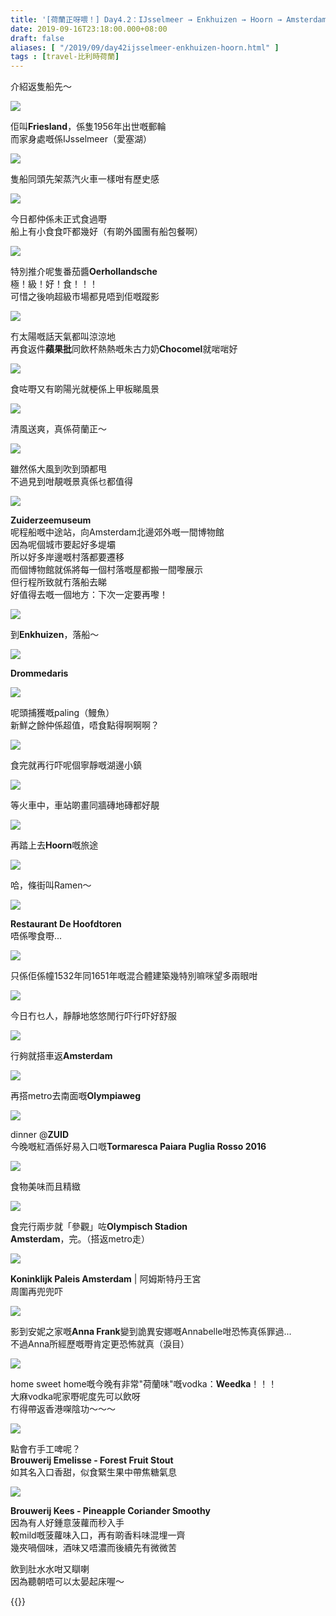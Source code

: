 ```yaml
---
title: '[荷蘭正呀喂！] Day4.2：IJsselmeer → Enkhuizen → Hoorn → Amsterdam'
date: 2019-09-16T23:18:00.000+08:00
draft: false
aliases: [ "/2019/09/day42ijsselmeer-enkhuizen-hoorn.html" ]
tags : [travel-比利時荷蘭]
---
```


介紹返隻船先～  

![](/images/amsterdam4z41.jpg)

佢叫**Friesland**，係隻1956年出世嘅郵輪  
而家身處嘅係IJsselmeer（愛塞湖）  

![](/images/amsterdam4z42.jpg)

隻船同頭先架蒸汽火車一樣咁有歷史感  

![](/images/amsterdam4z43.jpg)

今日都仲係未正式食過嘢  
船上有小食食吓都幾好（有啲外國團有船包餐啊）  

![](/images/amsterdam4z44.jpg)

特別推介呢隻番茄醬**Oerhollandsche**  
極！級！好！食！！！  
可惜之後响超級市場都見唔到佢嘅蹤影  

![](/images/amsterdam4z45.jpg)

冇太陽嘅話天氣都叫涼涼地  
再食返件**蘋果批**同飲杯熱熱嘅朱古力奶**Chocomel**就啱啱好  

![](/images/amsterdam4z46.jpg)

食咗嘢又有啲陽光就梗係上甲板睇風景  

![](/images/amsterdam4z47.jpg)

清風送爽，真係荷蘭正～  

![](/images/amsterdam4z48.jpg)

雖然係大風到吹到頭都甩  
不過見到咁靚嘅景真係乜都值得  

![](/images/amsterdam4z49.jpg)

**Zuiderzeemuseum**  
呢程船嘅中途站，向Amsterdam北邊郊外嘅一間博物館  
因為呢個城市要起好多堤壩  
所以好多岸邊嘅村落都要遷移  
而個博物館就係將每一個村落嘅屋都搬一間嚟展示  
但行程所致就冇落船去睇  
好值得去嘅一個地方：下次一定要再嚟！  

![](/images/amsterdam4z50.jpg)

到**Enkhuizen**，落船～  

![](/images/amsterdam4z51.jpg)

**Drommedaris**  

![](/images/amsterdam4z52.jpg)

呢頭捕獲嘅paling（鰻魚）  
新鮮之餘仲係超值，唔食點得啊啊啊？  

![](/images/amsterdam4z53.jpg)

食完就再行吓呢個寧靜嘅湖邊小鎮  

![](/images/amsterdam4z54.jpg)

等火車中，車站啲畫同牆磚地磚都好靚  

![](/images/amsterdam4z55.jpg)

再踏上去**Hoorn**嘅旅途  

![](/images/amsterdam4z56.jpg)

哈，條街叫Ramen～  

![](/images/amsterdam4z57.jpg)

**Restaurant De Hoofdtoren**  
唔係嚟食嘢...  

![](/images/amsterdam4z58.jpg)

只係佢係幢1532年同1651年嘅混合體建築幾特別嘛咪望多兩眼咁  

![](/images/amsterdam4z59.jpg)

今日冇乜人，靜靜地悠悠閒行吓行吓好舒服  

![](/images/amsterdam4z60.jpg)

行夠就搭車返**Amsterdam**  

![](/images/amsterdam4z61.jpg)

再搭metro去南面嘅**Olympiaweg**  

![](/images/amsterdam4z62.jpg)

dinner @**ZUID**  
今晚嘅紅酒係好易入口嘅**Tormaresca Paiara Puglia Rosso 2016**  

![](/images/amsterdam4z63.jpg)

食物美味而且精緻  

![](/images/amsterdam4z64.jpg)

食完行兩步就「參觀」咗**Olympisch Stadion Amsterdam**，完。（搭返metro走）  

![](/images/amsterdam4z65.jpg)

**Koninklijk Paleis Amsterdam** | 阿姆斯特丹王宮  
周圍再兜兜吓  

![](/images/amsterdam4z66.jpg)

影到安妮之家嘅**Anna Frank**變到詭異安娜嘅Annabelle咁恐怖真係罪過...  
不過Anna所經歷嘅嘢肯定更恐怖就真（淚目）  

![](/images/amsterdam4z67.jpg)

home sweet home嘅今晚有非常"荷蘭味"嘅vodka：**Weedka**！！！  
大麻vodka呢家嘢呢度先可以飲呀  
冇得帶返香港㗎陰功～～～  

![](/images/amsterdam4z68.jpg)

點會冇手工啤呢？  
**Brouwerij Emelisse - Forest Fruit Stout**  
如其名入口香甜，似食緊生果中帶焦糖氣息  

![](/images/amsterdam4z69.jpg)

**Brouwerij Kees - Pineapple Coriander Smoothy**  
因為有人好鍾意菠蘿而秒入手  
較mild嘅菠蘿味入口，再有啲香料味混埋一齊  
幾夾喎個味，酒味又唔濃而後續先有微微苦  
  
  
飲到肚水水咁又瞓喇  
因為聽朝唔可以太晏起床喔～  
  
  

{{<amsterdam>}}  

